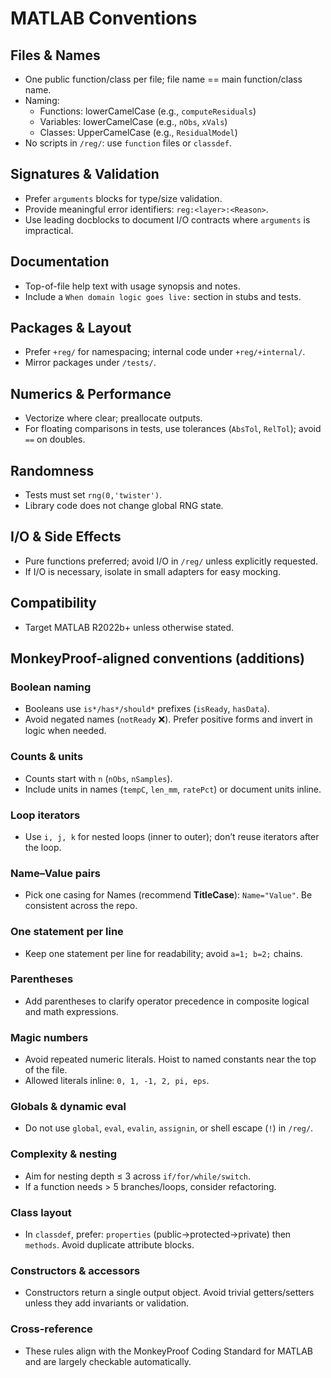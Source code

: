 # MATLAB Conventions

## Files & Names
- One public function/class per file; file name == main function/class name.
- Naming:
  - Functions: lowerCamelCase (e.g., `computeResiduals`)
  - Variables: lowerCamelCase (e.g., `nObs`, `xVals`)
  - Classes: UpperCamelCase (e.g., `ResidualModel`)
- No scripts in `/reg/`: use `function` files or `classdef`.

## Signatures & Validation
- Prefer `arguments` blocks for type/size validation.
- Provide meaningful error identifiers: `reg:<layer>:<Reason>`.
- Use leading docblocks to document I/O contracts where `arguments` is impractical.

## Documentation
- Top-of-file help text with usage synopsis and notes.
- Include a `When domain logic goes live:` section in stubs and tests.

## Packages & Layout
- Prefer `+reg/` for namespacing; internal code under `+reg/+internal/`.
- Mirror packages under `/tests/`.

## Numerics & Performance
- Vectorize where clear; preallocate outputs.
- For floating comparisons in tests, use tolerances (`AbsTol`, `RelTol`); avoid `==` on doubles.

## Randomness
- Tests must set `rng(0,'twister')`.
- Library code does not change global RNG state.

## I/O & Side Effects
- Pure functions preferred; avoid I/O in `/reg/` unless explicitly requested.
- If I/O is necessary, isolate in small adapters for easy mocking.

## Compatibility
- Target MATLAB R2022b+ unless otherwise stated.


## MonkeyProof-aligned conventions (additions)

### Boolean naming
- Booleans use `is*/has*/should*` prefixes (`isReady`, `hasData`).
- Avoid negated names (`notReady` ❌). Prefer positive forms and invert in logic when needed.

### Counts & units
- Counts start with `n` (`nObs`, `nSamples`).
- Include units in names (`tempC`, `len_mm`, `ratePct`) or document units inline.

### Loop iterators
- Use `i, j, k` for nested loops (inner to outer); don’t reuse iterators after the loop.

### Name–Value pairs
- Pick one casing for Names (recommend **TitleCase**): `Name="Value"`. Be consistent across the repo.

### One statement per line
- Keep one statement per line for readability; avoid `a=1; b=2;` chains.

### Parentheses
- Add parentheses to clarify operator precedence in composite logical and math expressions.

### Magic numbers
- Avoid repeated numeric literals. Hoist to named constants near the top of the file.
- Allowed literals inline: `0, 1, -1, 2, pi, eps`.

### Globals & dynamic eval
- Do not use `global`, `eval`, `evalin`, `assignin`, or shell escape (`!`) in `/reg/`.

### Complexity & nesting
- Aim for nesting depth ≤ 3 across `if/for/while/switch`.
- If a function needs > 5 branches/loops, consider refactoring.

### Class layout
- In `classdef`, prefer: `properties` (public→protected→private) then `methods`. Avoid duplicate attribute blocks.

### Constructors & accessors
- Constructors return a single output object. Avoid trivial getters/setters unless they add invariants or validation.

### Cross-reference
- These rules align with the MonkeyProof Coding Standard for MATLAB and are largely checkable automatically.
